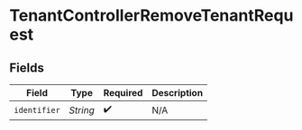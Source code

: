 # TenantControllerRemoveTenantRequest


## Fields

| Field              | Type               | Required           | Description        |
| ------------------ | ------------------ | ------------------ | ------------------ |
| `identifier`       | *String*           | :heavy_check_mark: | N/A                |